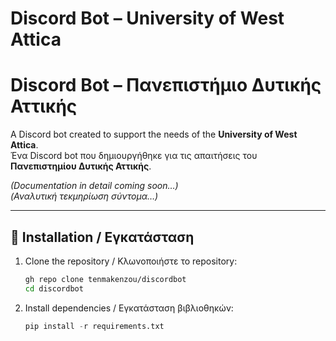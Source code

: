 # Discord Bot – University of West Attica  
# Discord Bot – Πανεπιστήμιο Δυτικής Αττικής

A Discord bot created to support the needs of the **University of West Attica**.  
Ένα Discord bot που δημιουργήθηκε για τις απαιτήσεις του **Πανεπιστημίου Δυτικής Αττικής**.  

*(Documentation in detail coming soon…)*  
*(Αναλυτική τεκμηρίωση σύντομα…)*  

---

## 🚀 Installation / Εγκατάσταση

1. Clone the repository / Κλωνοποιήστε το repository:
   ```bash
   gh repo clone tenmakenzou/discordbot
   cd discordbot
   ```
2. Install dependencies / Εγκατάσταση βιβλιοθηκών:
    ```python
    pip install -r requirements.txt
    ```
